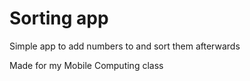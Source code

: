 # Sorting app
Simple app to add numbers to and sort them afterwards

Made for my Mobile Computing class
